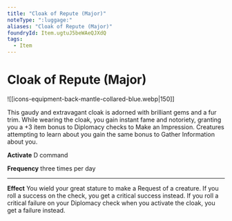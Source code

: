 ```yaml
---
title: "Cloak of Repute (Major)"
noteType: ":luggage:"
aliases: "Cloak of Repute (Major)"
foundryId: Item.ugtuJ5beWAeQJXdQ
tags:
  - Item
---
```


# Cloak of Repute (Major)
![[icons-equipment-back-mantle-collared-blue.webp|150]]

This gaudy and extravagant cloak is adorned with brilliant gems and a fur trim. While wearing the cloak, you gain instant fame and notoriety, granting you a +3 item bonus to Diplomacy checks to Make an Impression. Creatures attempting to learn about you gain the same bonus to Gather Information about you.

**Activate** D command

**Frequency** three times per day

* * *

**Effect** You wield your great stature to make a Request of a creature. If you roll a success on the check, you get a critical success instead. If you roll a critical failure on your Diplomacy check when you activate the cloak, you get a failure instead.
